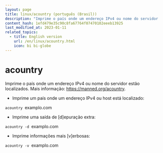 ```yaml
---
layout: page
title: linux/acountry (português (Brasil))
description: "Imprime o país onde um endereço IPv4 ou nome do servidor estão localizados."
content_hash: 1efd479e35c90c8fa67764f07470102eeeb13925
last_modified_at: 2023-01-11
related_topics:
  - title: English version
    url: /en/linux/acountry.html
    icon: bi bi-globe
---
```

# acountry

Imprime o país onde um endereço IPv4 ou nome do servidor estão localizados.
Mais informação: <https://manned.org/acountry>.

- Imprime um país onde um endereço IPv4 ou host está localizado:

`acountry `<span class="tldr-var badge badge-pill bg-dark-lm bg-white-dm text-white-lm text-dark-dm font-weight-bold">examplo.com</span>

- Imprime uma saída de [d]epuração extra:

`acountry -d `<span class="tldr-var badge badge-pill bg-dark-lm bg-white-dm text-white-lm text-dark-dm font-weight-bold">examplo.com</span>

- Imprime informações mais [v]erbosas:

`acountry -v `<span class="tldr-var badge badge-pill bg-dark-lm bg-white-dm text-white-lm text-dark-dm font-weight-bold">examplo.com</span>
